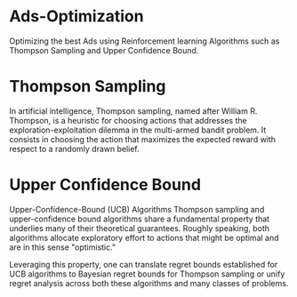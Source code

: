 # Ads-Optimization
Optimizing the best Ads using Reinforcement learning Algorithms such as Thompson Sampling and Upper Confidence Bound.


# Thompson Sampling

In artificial intelligence, Thompson sampling, named after William R. Thompson, is a heuristic for choosing actions that addresses the exploration-exploitation dilemma in the multi-armed bandit problem. It consists in choosing the action that maximizes the expected reward with respect to a randomly drawn belief.

# Upper Confidence Bound

Upper-Confidence-Bound (UCB) Algorithms
Thompson sampling and upper-confidence bound algorithms share a fundamental property that underlies many of their theoretical guarantees. Roughly speaking, both algorithms allocate exploratory effort to actions that might be optimal and are in this sense "optimistic." 

Leveraging this property, one can translate regret bounds established for UCB algorithms to Bayesian regret bounds for Thompson sampling or unify regret analysis across both these algorithms and many classes of problems.
